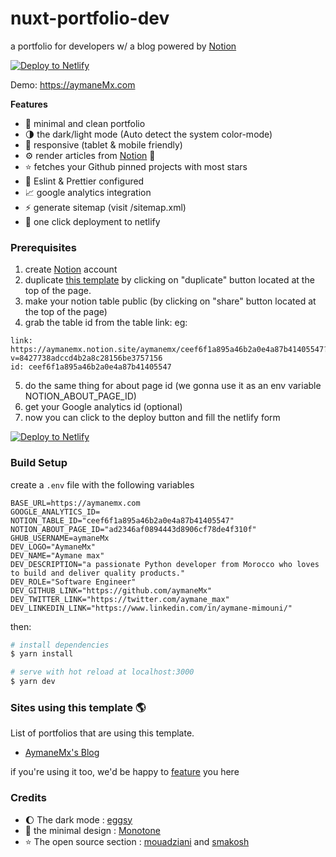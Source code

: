 # nuxt-portfolio-dev

a portfolio for developers w/ a blog powered by [Notion](https://www.notion.so/)

[![Deploy to Netlify](https://www.netlify.com/img/deploy/button.svg)](https://app.netlify.com/start/deploy?repository=https://github.com/aymaneMx/nuxt-portfolio-dev)

Demo: https://aymaneMx.com

**Features**

- :smiling_face_with_three_hearts: minimal and clean portfolio
- :last_quarter_moon: the dark/light mode (Auto detect the system color-mode)
- :iphone: responsive (tablet & mobile friendly)
- :gear: render articles from [Notion](https://www.notion.so/) :rocket:
- :star: fetches your Github pinned projects with most stars
- :dizzy: Eslint & Prettier configured
- :chart_with_upwards_trend: google analytics integration
- :zap: generate sitemap (visit /sitemap.xml)
- :rocket: one click deployment to netlify

### Prerequisites

1. create [Notion](https://www.notion.so/) account
2. duplicate [this template](https://aymanemx.notion.site/aymanemx/ceef6f1a895a46b2a0e4a87b41405547?v=8427738adccd4b2a8c28156be3757156) by clicking on "duplicate" button located at the top of the page.
3. make your notion table public (by clicking on "share" button located at the top of the page)
4. grab the table id from the table link:
   eg:

```
link: https://aymanemx.notion.site/aymanemx/ceef6f1a895a46b2a0e4a87b41405547?v=8427738adccd4b2a8c28156be3757156
id: ceef6f1a895a46b2a0e4a87b41405547
```

5. do the same thing for about page id (we gonna use it as an env variable NOTION_ABOUT_PAGE_ID)
6. get your Google analytics id (optional)
7. now you can click to the deploy button and fill the netlify form

[![Deploy to Netlify](https://www.netlify.com/img/deploy/button.svg)](https://app.netlify.com/start/deploy?repository=https://github.com/aymaneMx/nuxt-portfolio-dev)

### Build Setup

create a `.env` file with the following variables

```
BASE_URL=https://aymanemx.com
GOOGLE_ANALYTICS_ID=
NOTION_TABLE_ID="ceef6f1a895a46b2a0e4a87b41405547"
NOTION_ABOUT_PAGE_ID="ad2346af0894443d8906cf78de4f310f"
GHUB_USERNAME=aymaneMx
DEV_LOGO="AymaneMx"
DEV_NAME="Aymane max"
DEV_DESCRIPTION="a passionate Python developer from Morocco who loves to build and deliver quality products."
DEV_ROLE="Software Engineer"
DEV_GITHUB_LINK="https://github.com/aymaneMx"
DEV_TWITTER_LINK="https://twitter.com/aymane_max"
DEV_LINKEDIN_LINK="https://www.linkedin.com/in/aymane-mimouni/"
```

then:

```bash
# install dependencies
$ yarn install

# serve with hot reload at localhost:3000
$ yarn dev
```

### Sites using this template 🌎

List of portfolios that are using this template.

- [AymaneMx's Blog](https://aymanemx.com)

if you're using it too, we'd be happy to [feature](https://github.com/aymaneMx/nuxt-portfolio-dev/issues/26) you here

### Credits

- :moon: The dark mode : [eggsy](https://github.com/eggsy/website)
- :art: the minimal design : [Monotone](https://github.com/dev-ggaurav/Monotone)
- :star: The open source section : [mouadziani](https://github.com/MouadZIANI/mouadziani.com) and [smakosh](https://github.com/smakosh/smakosh.com)
